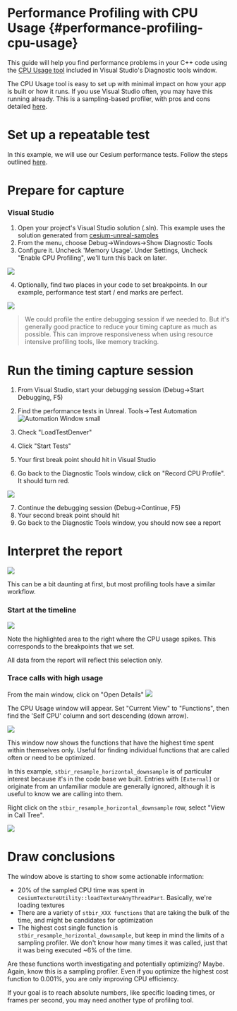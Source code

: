 # Performance Profiling with CPU Usage {#performance-profiling-cpu-usage}

This guide will help you find performance problems in your C++ code using the [CPU Usage tool](https://learn.microsoft.com/en-us/visualstudio/profiling/beginners-guide-to-performance-profiling?view=vs-2022) included in Visual Studio's Diagnostic tools window.

The CPU Usage tool is easy to set up with minimal impact on how your app is built or how it runs. If you use Visual Studio often, you may have this running already. This is a sampling-based profiler, with pros and cons detailed [here](https://learn.microsoft.com/en-us/visualstudio/profiling/understanding-performance-collection-methods-perf-profiler?view=vs-2022).
<!--! [TOC] -->

# Set up a repeatable test

In this example, we will use our Cesium performance tests. Follow the steps outlined [here](performance-profiling-setup-test.md).

# Prepare for capture

### Visual Studio

1. Open your project's Visual Studio solution (.sln). This example uses the solution generated from [cesium-unreal-samples](https://github.com/CesiumGS/cesium-unreal-samples)
2. From the menu, choose Debug->Windows->Show Diagnostic Tools
3. Configure it. Uncheck 'Memory Usage'. Under Settings, Uncheck "Enable CPU Profiling", we'll turn this back on later.

![](Images/profilingDisableCpuProfiling.png)

4. Optionally, find two places in your code to set breakpoints. In our example, performance test start / end marks are perfect.

![](Images/profilingBreakpoints.jpg)

> We could profile the entire debugging session if we needed to. But it's generally good practice to reduce your timing capture as much as possible. This can improve responsiveness when using resource intensive profiling tools, like memory tracking.

# Run the timing capture session

1. From Visual Studio, start your debugging session (Debug->Start Debugging, F5)
2. Find the performance tests in Unreal. Tools->Test Automation
   ![Automation Window small](Images/profilingAutomationTestWindow.jpg)

3. Check "LoadTestDenver"
4. Click "Start Tests"
5. Your first break point should hit in Visual Studio
6. Go back to the Diagnostic Tools window, click on "Record CPU Profile". It should turn red.

![](Images/profilingRecordCpuProfile.png)

7. Continue the debugging session (Debug->Continue, F5)
8. Your second break point should hit
9. Go back to the Diagnostic Tools window, you should now see a report

# Interpret the report

![](Images/profilingInterpretReport.png)

This can be a bit daunting at first, but most profiling tools have a similar workflow.

### Start at the timeline

![](Images/profilingStartAtTimeline.png)

Note the highlighted area to the right where the CPU usage spikes. This corresponds to the breakpoints that we set.

All data from the report will reflect this selection only.

### Trace calls with high usage

From the main window, click on "Open Details"
![](Images/profilingOpenDetails.png)

The CPU Usage window will appear. Set "Current View" to "Functions", then find the 'Self CPU' column and sort descending (down arrow).

![](Images/profilingFunctions.png)

This window now shows the functions that have the highest time spent within themselves only. Useful for finding individual functions that are called often or need to be optimized.

In this example, `stbir_resample_horizontal_downsample` is of particular interest because it's in the code base we built. Entries with `[External]` or originate from an unfamiliar module are generally ignored, although it is useful to know we are calling into them.

Right click on the `stbir_resample_horizontal_downsample` row, select "View in Call Tree".

![](Images/profilingStbirHorizontalDownsample.png)

# Draw conclusions

The window above is starting to show some actionable information:

- 20% of the sampled CPU time was spent in `CesiumTextureUtility::loadTextureAnyThreadPart`. Basically, we're loading textures
- There are a variety of `stbir_XXX functions` that are taking the bulk of the time, and might be candidates for optimization
- The highest cost single function is `stbir_resample_horizontal_downsample`, but keep in mind the limits of a sampling profiler. We don't know how many times it was called, just that it was being executed ~6% of the time.

Are these functions worth investigating and potentially optimizing? Maybe. Again, know this is a sampling profiler. Even if you optimize the highest cost function to 0.001%, you are only improving CPU efficiency.

If your goal is to reach absolute numbers, like specific loading times, or frames per second, you may need another type of profiling tool.
